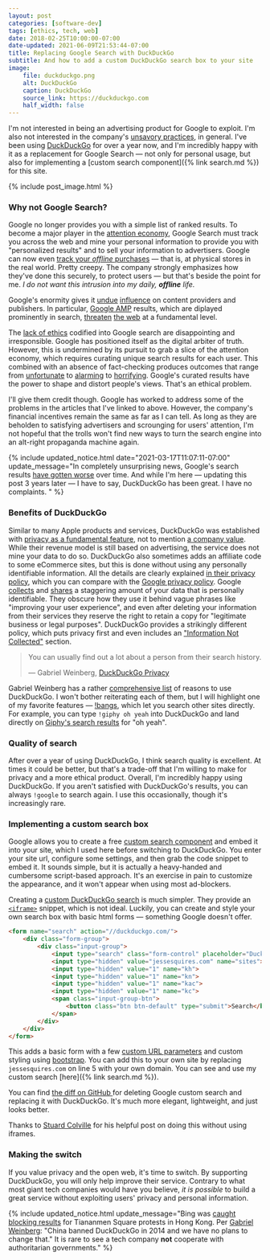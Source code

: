 ```yaml
---
layout: post
categories: [software-dev]
tags: [ethics, tech, web]
date: 2018-02-25T10:00:00-07:00
date-updated: 2021-06-09T21:53:44-07:00
title: Replacing Google Search with DuckDuckGo
subtitle: And how to add a custom DuckDuckGo search box to your site
image:
    file: duckduckgo.png
    alt: DuckDuckGo
    caption: DuckDuckGo
    source_link: https://duckduckgo.com
    half_width: false
---
```


I'm not interested in being an advertising product for Google to exploit. I'm also not interested in the company's [unsavory practices](https://daringfireball.net/linked/2017/09/01/hill-google-forbes), in general. I've been using [DuckDuckGo](https://duckduckgo.com) for over a year now, and I'm incredibly happy with it as a replacement for Google Search &mdash; not only for personal usage, but also for implementing a [custom search component]({% link search.md %}) for this site.

<!--excerpt-->

{% include post_image.html %}

### Why not Google Search?

Google no longer provides you with a simple list of ranked results. To become a major player in the [attention economy](https://en.wikipedia.org/wiki/Attention_economy), Google Search must track you across the web and mine your personal information to provide you with "personalized results" and to sell your information to advertisers. Google can now even [track your *offline* purchases](https://www.washingtonpost.com/news/the-switch/wp/2017/05/23/google-now-knows-when-you-are-at-a-cash-register-and-how-much-you-are-spending/?utm_term=.0554ea667e32) &mdash; that is, at physical stores in the real world. Pretty creepy. The company strongly emphasizes how they've done this securely, to protect users &mdash; but that's beside the point for me. *I do not want this intrusion into my daily, __offline__ life.*

Google's enormity gives it [undue](https://daringfireball.net/linked/2017/09/01/hill-google-forbes) [influence](https://80x24.net/post/the-problem-with-amp/) on content providers and publishers. In particular, [Google AMP](https://www.ampproject.org) results, which are diplayed prominently in search, [threaten](https://danielmiessler.com/blog/google-amp-not-good-thing/) [the web](https://www.theregister.co.uk/2017/05/19/open_source_insider_google_amp_bad_bad_bad/) at a fundamental level.

The [lack of ethics](https://www.theguardian.com/technology/2016/dec/04/google-democracy-truth-internet-search-facebook) codified into Google search are disappointing and irresponsible. Google has positioned itself as the digital arbiter of truth. However, this is undermined by its pursuit to grab a slice of the attention economy, which requires curating unique search results for each user. This combined with an absence of fact-checking produces outcomes that range from [unfortunate](https://gizmodo.com/googles-algorithm-is-lying-to-you-about-onions-and-blam-1793057789) to [alarming](https://searchengineland.com/googles-one-true-answer-problem-featured-snippets-270549) to [horrifying](https://www.npr.org/sections/thetwo-way/2017/01/10/508363607/what-happened-when-dylann-roof-asked-google-for-information-about-race). Google's curated results have the power to shape and distort people's views. That's an ethical problem.

I'll give them credit though. Google has worked to address some of the problems in the articles that I've linked to above. However, the company's financial incentives remain the same as far as I can tell. As long as they are beholden to satisfying advertisers and scrounging for users' attention, I'm not hopeful that the trolls won't find new ways to turn the search engine into an alt-right propaganda machine again.

{% include updated_notice.html
date="2021-03-17T11:07:11-07:00"
update_message="In completely unsurprising news, Google's search results <a href='https://daringfireball.net/linked/2021/03/04/fowler-google-search'>have gotten worse</a> over time. And while I'm here &mdash; updating this post 3 years later &mdash; I have to say, DuckDuckGo has been great. I have no complaints.
" %}

### Benefits of DuckDuckGo

Similar to many Apple products and services, DuckDuckGo was established with [privacy as a fundamental feature](https://duckduckgo.com/about), not to mention [a company value](https://spreadprivacy.com). While their revenue model is still based on advertising, the service does not mine your data to do so. DuckDuckGo also sometimes adds an affiliate code to some eCommerce sites, but this is done without using any personally identifiable information. All the details are clearly explained [in their privacy policy](https://duckduckgo.com/privacy), which you can compare with the [Google privacy policy](https://www.google.com/policies/privacy/). Google [collects](https://www.google.com/policies/privacy/#infocollect) and [shares](https://www.google.com/policies/privacy/#nosharing) a staggering amount of your data that is personally identifiable. They obscure how they use it behind vague phrases like "improving your user experience", and even after deleting your information from their services they reserve the right to retain a copy for "legitimate business or legal purposes". DuckDuckGo provides a strikingly different policy, which puts privacy first and even includes an ["Information Not Collected"](https://duckduckgo.com/privacy#s3) section.

> You can usually find out a lot about a person from their search history.
>
> &mdash; Gabriel Weinberg, [DuckDuckGo Privacy](https://duckduckgo.com/privacy#s2)

Gabriel Weinberg has a rather [comprehensive list](https://www.quora.com/Why-should-I-use-DuckDuckGo-instead-of-Google) of reasons to use DuckDuckGo. I won't bother reiterating each of them, but I will highlight one of my favorite features &mdash; [!bangs](https://duckduckgo.com/bang), which let you search other sites directly. For example, you can type `!giphy oh yeah` into DuckDuckGo and land directly on [Giphy's search results](https://giphy.com/search/oh-yeah) for "oh yeah".

### Quality of search

After over a year of using DuckDuckGo, I think search quality is excellent. At times it could be better, but that's a trade-off that I'm willing to make for privacy and a more ethical product. Overall, I'm incredibly happy using DuckDuckGo. If you aren't satisfied with DuckDuckGo's results, you can always `!google` to search again. I use this occasionally, though it's increasingly rare.

### Implementing a custom search box

Google allows you to create a free [custom search component](https://cse.google.com/cse/) and embed it into your site, which I used here before switching to DuckDuckGo. You enter your site url, configure some settings, and then grab the code snippet to embed it. It sounds simple, but it is actually a heavy-handed and cumbersome script-based approach. It's an exercise in pain to customize the appearance, and it won't appear when using most ad-blockers.

Creating a [custom DuckDuckGo search](https://duckduckgo.com/search_box) is much simpler. They provide an [`<iframe>`](https://developer.mozilla.org/en-US/docs/Web/HTML/Element/iframe) snippet, which is not ideal. Luckily, you can create and style your own search box with basic html forms &mdash; something Google doesn't offer.

```html
<form name="search" action="//duckduckgo.com/">
    <div class="form-group">
        <div class="input-group">
            <input type="search" class="form-control" placeholder="DuckDuckGo" name="q">
            <input type="hidden" value="jessesquires.com" name="sites">
            <input type="hidden" value="1" name="kh">
            <input type="hidden" value="1" name="kn">
            <input type="hidden" value="1" name="kac">
            <input type="hidden" value="1" name="kc">
            <span class="input-group-btn">
                <button class="btn btn-default" type="submit">Search</button>
            </span>
        </div>
    </div>
</form>
```

This adds a basic form with a few [custom URL parameters](https://duckduckgo.com/params) and custom styling using [bootstrap](https://getbootstrap.com). You can add this to your own site by replacing `jessesquires.com` on line 5 with your own domain. You can see and use my custom search [here]({% link search.md %}).

You can find [the diff on GitHub ](https://github.com/jessesquires/jessesquires.com/commit/d2126bacca43e5f9fb77f980c67fe178d6933673#diff-c9db0e13a328be0eaa311c5b24ad331c) for deleting Google custom search and replacing it with DuckDuckGo. It's much more elegant, lightweight, and just looks better.

<span class="text-muted">Thanks to [Stuard Colville](https://muffinresearch.co.uk/adding-a-duckduckgo-search-box-to-your-blog/) for his helpful post on doing this without using iframes.</span>

### Making the switch

If you value privacy and the open web, it's time to switch. By supporting DuckDuckGo, you will only help improve their service. Contrary to what most giant tech companies would have you believe, *it is possible* to build a great service without exploiting users' privacy and personal information.

{% include updated_notice.html
update_message="Bing was [caught blocking results](https://mashable.com/article/microsoft-bing-tank-man/) for Tiananmen Square protests in Hong Kong. Per [Gabriel Weinberg](https://mobile.twitter.com/yegg/status/1401216879293874185): \"China banned DuckDuckGo in 2014 and we have no plans to change that.\" It is rare to see a tech company **not** cooperate with authoritarian governments."
%}
